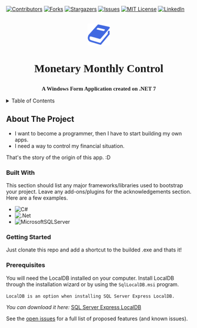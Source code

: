 [![Contributors][contributors-shield]][contributors-url]
[![Forks][forks-shield]][forks-url]
[![Stargazers][stars-shield]][stars-url]
[![Issues][issues-shield]][issues-url]
[![MIT License][license-shield]][license-url]
[![LinkedIn][linkedin-shield]][linkedin-url]

<br>
<div align="center">
   <a href="https://github.com/GustavoCassel/MonetaryMonthlyControl">
      <img src="images/book-512.png" alt="Logo" width="60" height="60">
   </a>

   <h3 align="center" style="font: 30px Consolas; font-weight: bold">
      Monetary Monthly Control
   </h3>

   <p align="center" style="font: 15px Consolas; font-weight: bold">
      A Windows Form Application created on .NET 7
   </p>
</div>

<details>
   <summary>Table of Contents</summary>
   <ol>
      <li>
         <a href="#about-the-project">About The Project</a>
         <ul>
            <li>
               <a href="#built-with">Built With</a>
            </li>
         </ul>
      </li>
      <li>
         <a href="#getting-started">Getting Started</a>
         <ul>
            <li><a href="#prerequisites">Prerequisites</a></li>
            <li><a href="#installation">Installation</a></li>
         </ul>
      </li>
      <li><a href="#usage">Usage</a></li>
      <li><a href="#roadmap">Roadmap</a></li>
      <li><a href="#contributing">Contributing</a></li>
      <li><a href="#license">License</a></li>
      <li><a href="#contact">Contact</a></li>
      <li><a href="#acknowledgments">Acknowledgments</a></li>
   </ol>
</details>

## About The Project
* I want to become a programmer, then I have to start building my own apps.
* I need a way to control my financial situation.

That's the story of the origin of this app. :D

### Built With

This section should list any major frameworks/libraries used to bootstrap your project. Leave any add-ons/plugins for the acknowledgements section. Here are a few examples.

* ![C#][CSharp-shield]
* ![.Net][DotNet-shield]
* ![MicrosoftSQLServer][SQLServer-shield]

<!-- GETTING STARTED -->
### Getting Started

Just clonate this repo and add a shortcut to the builded .exe and thats it!

### Prerequisites

You will need the LocalDB installed on your computer.
Install LocalDB through the installation wizard or by using the `SqlLocalDB.msi` program.

`LocalDB is an option when installing SQL Server Express LocalDB.`

_You can download it here:_ [SQL Server Express LocalDB][LocalDB-url]

See the [open issues](https://github.com/GustavoCassel/MonetaryMonthlyControl/issues) for a full list of proposed features (and known issues).

[contributors-shield]: https://img.shields.io/github/contributors/GustavoCassel/MonetaryMonthlyControl.svg?style=for-the-badge
[contributors-url]: https://github.com/GustavoCassel/MonetaryMonthlyControl/graphs/contributors
[forks-shield]: https://img.shields.io/github/forks/GustavoCassel/MonetaryMonthlyControl.svg?style=for-the-badge
[forks-url]: https://github.com/GustavoCassel/MonetaryMonthlyControl/network/members
[stars-shield]: https://img.shields.io/github/stars/GustavoCassel/MonetaryMonthlyControl.svg?style=for-the-badge
[stars-url]: https://github.com/GustavoCassel/MonetaryMonthlyControl/stargazers
[issues-shield]: https://img.shields.io/github/issues/GustavoCassel/MonetaryMonthlyControl.svg?style=for-the-badge
[issues-url]: https://github.com/GustavoCassel/MonetaryMonthlyControl/issues
[license-shield]: https://img.shields.io/github/license/GustavoCassel/MonetaryMonthlyControl.svg?style=for-the-badge
[license-url]: https://github.com/GustavoCassel/MonetaryMonthlyControl/blob/master/LICENSE.txt
[linkedin-shield]: https://img.shields.io/badge/-LinkedIn-black.svg?style=for-the-badge&logo=linkedin&colorB=555
[linkedin-url]: https://linkedin.com/in/gustavocassel/

[LocalDB-url]:https://learn.microsoft.com/en-us/sql/database-engine/configure-windows/sql-server-express-localdb?view=sql-server-ver16

[SQLServer-shield]: https://img.shields.io/badge/Microsoft%20SQL%20Server-CC2927?style=for-the-badge&logo=microsoft%20sql%20server&logoColor=white
[CSharp-shield]: https://img.shields.io/badge/c%23-%23239120.svg?style=for-the-badge&logo=c-sharp&logoColor=white
[DotNet-shield]: https://img.shields.io/badge/.NET-5C2D91?style=for-the-badge&logo=.net&logoColor=white